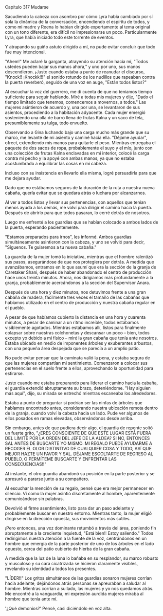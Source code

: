 
Capítulo 317 Mudarse

Sacudiendo la cabeza con asombro por cómo Lyra había cambiado por sí sola la dinámica de la conversación, encendiendo el espíritu de todos, y cómo mi madre y Reena lo habían dirigido expertamente al tema original con un tono diferente, era difícil no impresionarse un poco. Particularmente Lyra, que había iniciado todo este torrente de eventos.

Y atrapando su guiño astuto dirigido a mí, no pude evitar concluir que todo fue muy intencional.

"Ahem!" Me aclaré la garganta, atrayendo su atención hacia mí, "Todos ustedes pueden bajar sus manos ahora," y uno por uno, sus manos descendieron. ¡Justo cuando estaba a punto de reanudar el discurso, "Knock!! ¡Knockk!!!" el sonido rotundo de los nudillos que rapeaban contra la puerta reverberó, seguido de una voz en auge, "Están todos listos?"

Al escuchar la voz del guerrero, me di cuenta de que no teníamos tiempo suficiente para seguir hablando. Miré a todas mis mujeres y dije, "Dado el tiempo limitado que tenemos, comencemos a movernos, a todos." Las mujeres asintieron de acuerdo y, una por una, se levantaron de sus asientos, procediendo a la habitación adyacente. Cada mujer emergió sosteniendo una olla de barro llena de frutas Kalna y un saco de tela, presumiblemente su tulga, todo envuelto.

Observando a Gina luchando bajo una carga mucho más grande que su marco, me levanté de mi asiento y caminé hacia ella. "Déjame ayudar", ofrecí, extendiendo mis manos para quitarle el peso. Mientras entregaba el paquete de dos sacos de ropa, probablemente el suyo y el mío, junto con una colección de frutas Kalna enclavadas en mi interior, colocé la carga contra mi pecho y la apoyé con ambas manos, ya que no estaba acostumbrado a equilibrar las cosas en mi cabeza.

Incluso con su insistencia en llevarlo ella misma, logré persuadirla para que me dejara ayudar.

Dado que no estábamos seguros de la duración de la ruta a nuestra nueva cabaña, quería evitar que se quedara atrás o luchara por alcanzarnos.

Al ver a todos listos y llevar sus pertenencias, con aquellos que tenían menos ayuda a los demás, me volví para dirigir el camino hacia la puerta. Después de abrirlo para que todos pasaran, lo cerré detrás de nosotros.

Luego me enfrenté a los guardias que se habían colocado a ambos lados de la puerta, esperando pacientemente.

"Estamos preparados para irnos", les informé. Ambos guardias simultáneamente asintieron con la cabeza, y uno se volvió para decir, "Síguenos. Te guiaremos a tu nueva cabaña."

La guardia de la mujer tomó la iniciativa, mientras que el hombre ralentizó sus pasos, asegurándose de que nos protegiera por detrás. A medida que avanzábamos, entramos en lo que asumí que era la sección de la granja de Caretaker Shani, después de haber abandonado el centro de producción hace unos treinta minutos. Ahora, nos dirigíamos más profundamente a la granja, probablemente acercándonos a la sección del Supervisor Anara.

Después de una hora y diez minutos, nos detuvimos frente a una gran cabaña de madera, fácilmente tres veces el tamaño de las cabañas que habíamos utilizado en el centro de producción y nuestra cabaña regular en el pueblo.

A pesar de que habíamos cubierto la distancia en una hora y cuarenta minutos, a pesar de caminar a un ritmo increíble, todos estábamos visiblemente agotados. Mientras estábamos allí, listos para finalmente colapsar sobre nuestras colchonetas y descansar un poco – bien, todos excepto yo debido a mi físico – miré la gran cabaña que tenía ante nosotros. Estaba ubicado en medio de imponentes árboles y exuberantes arbustos, con una pequeña área despejada que se parecía a un amplio patio.

No pude evitar pensar que la caminata valió la pena, y estaba segura de que las mujeres compartían mi sentimiento. Comenzaron a colocar sus pertenencias en el suelo frente a ellos, aprovechando la oportunidad para estirarse.

Justo cuando me estaba preparando para liderar el camino hacia la cabaña, el guardia extendió abruptamente su brazo, deteniéndome. "Hay alguien más aquí", dijo, su mirada se estrechó mientras escaneaba los alrededores.

Estaba a punto de preguntar si podrían ser las ninfas de árboles que habíamos encontrado antes, considerando nuestra ubicación remota dentro de la granja, cuando volví la cabeza hacia un lado. Pude ver algunos de ellos posados en ramas elevadas, observándonos desde arriba.

Sin embargo, antes de que pudiera decir algo, el guardia de repente soltó un fuerte grito, "¿ERES CONSCIENTE DE QUE ESTE LUGAR ESTÁ FUERA DEL LÍMITE POR LA ORDEN DEL JEFE DE LA ALDEA? SI NO, ENTONCES SAL ANTES DE BUSCARTE YO MISMO. MI REGALO PUEDE AYUDARME A RECOGER EL OLOR DISTINTIVO DE CUALQUIER COSA Y TODO, ASÍ QUE MEJOR HAZTE UN FAVOR Y SAL. DÉJAME ESCOLTARTE DE REGRESO AL PUEBLO, O PERMÍTEME BUSCARTE Y ENFRENTAR LAS CONSECUENCIAS!!"

Al instante, el otro guardia abandonó su posición en la parte posterior y se apresuró a pararse junto a su compañero.

Al escuchar la mención de su regalo, pensé que era mejor permanecer en silencio. Vi como la mujer asintió discretamente al hombre, aparentemente comunicándose sin palabras.

Devolvió el firme asentimiento, listo para dar un paso adelante y probablemente buscar en nuestro entorno. Mientras tanto, la mujer eligió dirigirse en la dirección opuesta, sus movimientos más sutiles.

¡Pero entonces, una voz dominante retumbó a través del área, poniendo fin abruptamente a la creciente inquietud, "Está bien!! Estoy saliendo." Todos redirigimos nuestra atención a la fuente de la voz, centrándonos en un hombre que emergía de la parte posterior de uno de los árboles en el lado opuesto, cerca del patio cubierto de hierba de la gran cabaña.

A medida que la luz de la luna lo bañaba en su resplandor, su marco robusto y musculoso y su cara cicatrizada se hicieron claramente visibles, revelando su identidad a todos los presentes.

"LÍDER!!" Los gritos simultáneos de las guardias sonaron mujeres corrían hacia adelante, dejándonos atrás personas se apreuraban a saludar al hombre. Mientras corrían a su lado, las mujeres y yo nos quedamos atrás. Me encontré a la vanguardia, mi expresión aurdida mujeres miraba al hombre que tenía ante mí.

'¿Qué demonios?' Pensé, casi diciéndolo en voz alta.
